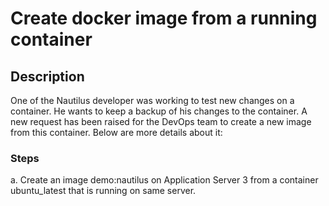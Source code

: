 # Create docker image from a running container

## Description

One of the Nautilus developer was working to test new changes on a container. He wants to keep a backup of his changes to the container. A new request has been raised for the DevOps team to create a new image from this container. Below are more details about it:

### Steps

a. Create an image demo:nautilus on Application Server 3 from a container ubuntu_latest that is running on same server.
